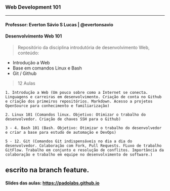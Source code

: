 ### Web Development 101  
---  
#### Professor: Everton Sávio S Lucas | @evertonsavio 

#### Desenvolvimento Web 101
> Repositório da disciplina introdutória de desenvolvimento Web, conteúdo:  
   
* Introdução a Web   
* Base em comandos Linux e Bash
* Git / Github

> 12 Aulas
```
1. Introdução a Web (Um pouco sobre como a Internet se conecta. Linguagens e carreiras em desenvolvimento. Criação de conta no Github e criação dos primeiros repositórios. Markdown. Acesso a projetos OpenSource para conhecimento e familiarização)
   
2. Linux 101 (Comandos linux. Objetivo: Otimizar o trabalho do desenvolvedor. Criação de chaves SSH para o Github)
  
3 - 4. Bash 101 (Bash. Objetivo: Otimizar o trabalho do desenvolvedor e criar a base para estudo de automação e DevOps)

5 - 12. Git (Comandos Git indispensáveis no dia a dia do desenvolvedor. Colaboração com Fork, Pull Requests. FLuxo de trabalho GitFlow. Trabalho em conjunto e resolução de conflitos. Importância da colaboração e trabalho em equipe no desenvolvimento de software.)
```

escrito na branch feature.
---

#### Slides das aulas: https://padolabs.github.io
